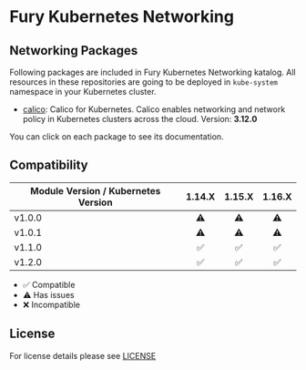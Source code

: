 # Fury Kubernetes Networking

##  Networking Packages

Following packages are included in Fury Kubernetes Networking katalog. All
resources in these repositories are going to be deployed in `kube-system`
namespace in your Kubernetes cluster.

- [calico](katalog/calico): Calico for Kubernetes. Calico enables networking and
network policy in Kubernetes clusters across the cloud. Version: **3.12.0**

You can click on each package to see its documentation.

## Compatibility

| Module Version / Kubernetes Version | 1.14.X             | 1.15.X             | 1.16.X             |
|-------------------------------------|:------------------:|:------------------:|:------------------:|
| v1.0.0                              |      :warning:     |      :warning:     |      :warning:     |
| v1.0.1                              |      :warning:     |      :warning:     |      :warning:     |
| v1.1.0                              | :white_check_mark: | :white_check_mark: | :white_check_mark: |
| v1.2.0                              | :white_check_mark: | :white_check_mark: | :white_check_mark: |

- :white_check_mark: Compatible
- :warning: Has issues
- :x: Incompatible


## License

For license details please see [LICENSE](https://sighup.io/fury/license)
